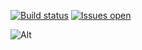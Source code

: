 [![Build status](https://ci.appveyor.com/api/projects/status/tu0uy49drensdlxe?svg=true)](https://ci.appveyor.com/project/rafaelleitedasilva/laravel-vite)
[![Issues open](http://img.shields.io/github/issues/rafaelleitedasilva/laravel-vite.svg)](https://huboard.com/rafaelleitedasilva/laravel-vite)

![Alt](https://repobeats.axiom.co/api/embed/5623afcf3670a1ea2f9e8a5b2ba07f8893e49a0a.svg "Repobeats analytics image")
